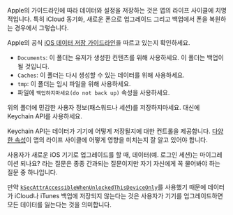 Apple의 가이드라인에 따라 데이터와 설정을 저장하는 것은 앱의 라이프 사이클에 치명적입니다. 특히 iCloud 동기화, 새로운 폰으로 업그레이드 그리고 백업에서 폰을 복원하는 경우에서 그렇습니다.

Apple의 공식 [iOS 데이터 저장 가이드라인](https://developer.apple.com/icloud/documentation/data-storage/index.html)을 따르고 있는지 확인하세요.

- `Documents`: 이 폴더는 유저가 생성한 컨텐츠를 위해 사용하세요. 이 폴더는 백업이 될 것입니다.
- `Caches`: 이 폴더는 다시 생성할 수 있는 데이터를 위해 사용하세요.
- `tmp`: 이 폴더는 임시 파일을 위해 사용하세요.
- 파일에 `백업하지마세요(do not back up)` 속성을 사용하세요.

위의 폴더에 민감한 사용자 정보(패스워드나 세션)를 저장하지마세요. 대신에 Keychain API를 사용하세요.

Keychain API는 데이터가 기기에 어떻게 저장될지에 대한 컨트롤을 제공합니다. [다양한 속성](https://developer.apple.com/documentation/security/keychain_services/keychain_items/item_attribute_keys_and_values)이 앱의 라이프 사이클에 어떻게 영향을 미치는지 잘 알고 있어야 합니다.

사용자가 새로운 iOS 기기로 업그레이드를 할 때, 데이터(예. 로그인 세션)는 마이그레이션 되나요? 라는 질문은 종종 간과되는 질문이지만 자기 자신에게 꼭 물어봐야 하는 질문 중 하나입니다.

만약 [`kSecAttrAccessibleWhenUnlockedThisDeviceOnly`](https://developer.apple.com/documentation/security/ksecattraccessiblewhenunlockedthisdeviceonly)를 사용했기 때문에 데이터가 iCloud나 iTunes 백업에 저장되지 않는다는 것은 사용자가 기기를 업그레이드하면 모든 데이터를 잃는다는 것을 의미합니다.
